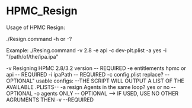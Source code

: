 # HPMC_Resign
 Usage of HPMC Resign:

./Resign.command -h or -?

Example:
./Resing.command -v 2.8 -e api -c dev-plt.plist -a yes -i "/path/of/the/ipa.ipa"

-v Resigning HPMC 2.8/3.2 version -- REQUIRED
-e entitlements hpmc or api -- REQUIRED
-i ipaPath -- REQUIRED
-c config.plist replace? --OPTIONAL"
    usable configs:
      --THE SCRIPT WILL OUTPUT A LIST OF THE AVAILABLE .PLISTS--
-a resign Agents in the same loop? yes or no -- OPTIONAL
-o agents ONLY -- OPTIONAL --> IF USED, USE NO OTHER AGRUMENTS THEN -v --REQUIRED
